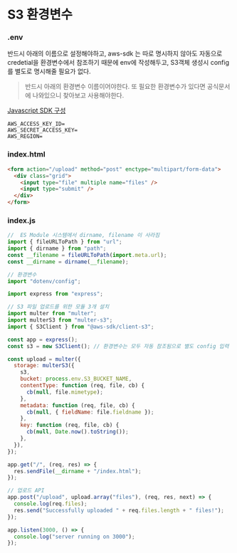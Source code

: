 # S3 환경변수

### .env

반드시 아래의 이름으로 설정해야하고, aws-sdk 는 따로 명시하지 않아도 자동으로 credetial을 환경변수에서 참조하기 때문에 env에 작성해두고, S3객체 생성시 config를 별도로 명시해줄 필요가 없다.

> 반드시 아래의 환경변수 이름이어야한다. 또 필요한 환경변수가 있다면 공식문서에 나와있으니 찾아보고 사용해야한다.

[Javascript SDK 구성](https://docs.aws.amazon.com/ko_kr/sdk-for-javascript/v2/developer-guide/configuring-the-jssdk.html)

```
AWS_ACCESS_KEY_ID=
AWS_SECRET_ACCESS_KEY=
AWS_REGION=
```

### index.html

```html
<form action="/upload" method="post" enctype="multipart/form-data">
  <div class="grid">
    <input type="file" multiple name="files" />
    <input type="submit" />
  </div>
</form>
```

### index.js

```js
//  ES Module 시스템에서 dirname, filename 이 사라짐
import { fileURLToPath } from "url";
import { dirname } from "path";
const __filename = fileURLToPath(import.meta.url);
const __dirname = dirname(__filename);

// 환경변수
import "dotenv/config";

import express from "express";

// S3 파일 업로드를 위한 모듈 3개 설치
import multer from "multer";
import multerS3 from "multer-s3";
import { S3Client } from "@aws-sdk/client-s3";

const app = express();
const s3 = new S3Client(); // 환경변수는 모두 자동 참조됨으로 별도 config 입력 하지 않음

const upload = multer({
  storage: multerS3({
    s3,
    bucket: process.env.S3_BUCKET_NAME,
    contentType: function (req, file, cb) {
      cb(null, file.mimetype);
    },
    metadata: function (req, file, cb) {
      cb(null, { fieldName: file.fieldname });
    },
    key: function (req, file, cb) {
      cb(null, Date.now().toString());
    },
  }),
});

app.get("/", (req, res) => {
  res.sendFile(__dirname + "/index.html");
});

// 업로드 API
app.post("/upload", upload.array("files"), (req, res, next) => {
  console.log(req.files);
  res.send("Successfully uploaded " + req.files.length + " files!");
});

app.listen(3000, () => {
  console.log("server running on 3000");
});
```
